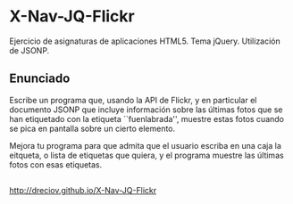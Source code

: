 # X-Nav-JQ-Flickr
Ejercicio de asignaturas de aplicaciones HTML5. Tema jQuery. Utilización de JSONP.

## Enunciado

Escribe un programa que, usando la API de Flickr, y en particular el documento JSONP que incluye información sobre las últimas fotos que se han etiquetado con la etiqueta ``fuenlabrada'', muestre estas fotos cuando se pica en pantalla sobre un cierto elemento.

Mejora tu programa para que admita que el usuario escriba en una caja la eitqueta, o lista de etiquetas que quiera, y el programa muestre las últimas fotos con esas etiquetas.

##

http://dreciov.github.io/X-Nav-JQ-Flickr
